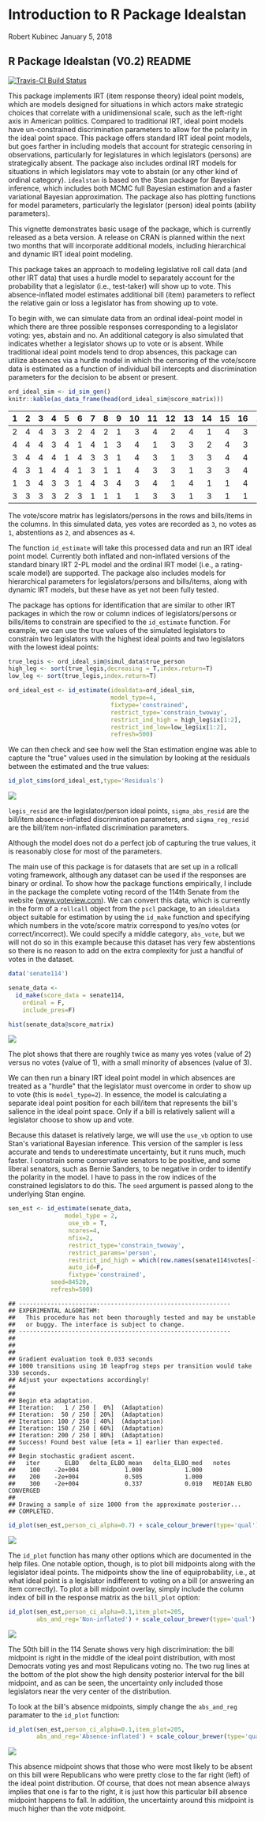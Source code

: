 Introduction to R Package Idealstan
================
Robert Kubinec
January 5, 2018

R Package Idealstan (V0.2) README
---------------------------------

[![Travis-CI Build Status](https://travis-ci.org/saudiwin/idealstan.svg?branch=master)](https://travis-ci.org/saudiwin/idealstan)

This package implements IRT (item response theory) ideal point models, which are models designed for situations in which actors make strategic choices that correlate with a unidimensional scale, such as the left-right axis in American politics. Compared to traditional IRT, ideal point models have un-constrained discrimination parameters to allow for the polarity in the ideal point space. This package offers standard IRT ideal point models, but goes farther in including models that account for strategic censoring in observations, particularly for legislatures in which legislators (persons) are strategically absent. The package also includes ordinal IRT models for situations in which legislators may vote to abstain (or any other kind of ordinal category). `idealstan` is based on the Stan package for Bayesian inference, which includes both MCMC full Bayesian estimation and a faster variational Bayesian approximation. The package also has plotting functions for model parameters, particularly the legislator (person) ideal points (ability parameters).

This vignette demonstrates basic usage of the package, which is currently released as a beta version. A release on CRAN is planned within the next two months that will incorporate additional models, including hierarchical and dynamic IRT ideal point modeling.

This package takes an approach to modeling legislative roll call data (and other IRT data) that uses a hurdle model to separately account for the probability that a legislator (i.e., test-taker) will show up to vote. This absence-inflated model estimates additional bill (item) parameters to reflect the relative gain or loss a legislator has from showing up to vote.

To begin with, we can simulate data from an ordinal ideal-point model in which there are three possible responses corresponding to a legislator voting: yes, abstain and no. An additional category is also simulated that indicates whether a legislator shows up to vote or is absent. While traditional ideal point models tend to drop absences, this package can utilize absences via a hurdle model in which the censoring of the vote/score data is estimated as a function of individual bill intercepts and discrimination parameters for the decision to be absent or present.

``` r
ord_ideal_sim <- id_sim_gen()
knitr::kable(as_data_frame(head(ord_ideal_sim@score_matrix)))
```

|    1|    2|    3|    4|    5|    6|    7|    8|    9|   10|   11|   12|   13|   14|   15|   16|   17|   18|   19|   20|   21|   22|   23|   24|   25|   26|   27|   28|   29|   30|   31|   32|   33|   34|   35|   36|   37|   38|   39|   40|   41|   42|   43|   44|   45|   46|   47|   48|   49|   50|
|----:|----:|----:|----:|----:|----:|----:|----:|----:|----:|----:|----:|----:|----:|----:|----:|----:|----:|----:|----:|----:|----:|----:|----:|----:|----:|----:|----:|----:|----:|----:|----:|----:|----:|----:|----:|----:|----:|----:|----:|----:|----:|----:|----:|----:|----:|----:|----:|----:|----:|
|    2|    4|    4|    3|    3|    2|    4|    2|    1|    3|    4|    2|    4|    1|    4|    3|    4|    3|    2|    4|    4|    4|    4|    4|    3|    1|    2|    3|    4|    4|    4|    4|    3|    4|    4|    1|    1|    4|    1|    4|    3|    4|    1|    4|    1|    1|    3|    3|    1|    3|
|    4|    4|    4|    3|    4|    1|    4|    1|    3|    4|    1|    3|    3|    2|    4|    3|    4|    2|    3|    1|    3|    4|    4|    1|    2|    4|    4|    4|    4|    2|    4|    4|    4|    4|    4|    1|    2|    4|    4|    3|    3|    4|    4|    1|    3|    3|    3|    3|    1|    3|
|    3|    4|    4|    4|    1|    4|    3|    3|    1|    4|    3|    1|    3|    3|    4|    4|    3|    4|    4|    2|    1|    1|    4|    4|    2|    3|    1|    4|    1|    3|    2|    3|    4|    1|    4|    1|    2|    1|    3|    4|    2|    1|    1|    1|    3|    3|    1|    1|    4|    4|
|    4|    3|    1|    4|    4|    1|    3|    1|    1|    4|    3|    3|    1|    3|    3|    4|    1|    4|    4|    4|    4|    4|    4|    4|    3|    1|    4|    4|    4|    3|    1|    3|    4|    3|    3|    4|    4|    4|    4|    1|    1|    3|    4|    1|    4|    3|    4|    1|    4|    4|
|    1|    3|    4|    3|    3|    1|    4|    3|    4|    3|    4|    1|    4|    1|    1|    4|    3|    3|    1|    3|    3|    4|    3|    1|    3|    1|    4|    1|    4|    1|    1|    4|    3|    1|    2|    1|    3|    2|    4|    4|    4|    4|    1|    3|    3|    4|    3|    3|    1|    1|
|    3|    3|    3|    3|    2|    3|    1|    1|    1|    1|    3|    3|    1|    3|    1|    1|    2|    4|    1|    3|    4|    4|    4|    4|    1|    4|    4|    4|    4|    1|    1|    3|    3|    1|    4|    4|    3|    4|    1|    3|    2|    3|    4|    3|    4|    3|    1|    1|    3|    1|

The vote/score matrix has legislators/persons in the rows and bills/items in the columns. In this simulated data, yes votes are recorded as `3`, no votes as `1`, abstentions as `2`, and absences as `4`.

The function `id_estimate` will take this processed data and run an IRT ideal point model. Currently both inflated and non-inflated versions of the standard binary IRT 2-PL model and the ordinal IRT model (i.e., a rating-scale model) are supported. The package also includes models for hierarchical parameters for legislators/persons and bills/items, along with dynamic IRT models, but these have as yet not been fully tested.

The package has options for identification that are similar to other IRT packages in which the row or column indices of legislators/persons or bills/items to constrain are specified to the `id_estimate` function. For example, we can use the true values of the simulated legislators to constrain two legislators with the highest ideal points and two legislators with the lowest ideal points:

``` r
true_legis <- ord_ideal_sim@simul_data$true_person
high_leg <- sort(true_legis,decreasing = T,index.return=T)
low_leg <- sort(true_legis,index.return=T)

ord_ideal_est <- id_estimate(idealdata=ord_ideal_sim,
                             model_type=4,
                             fixtype='constrained',
                             restrict_type='constrain_twoway',
                             restrict_ind_high = high_leg$ix[1:2],
                             restrict_ind_low=low_leg$ix[1:2],
                             refresh=500)
```

We can then check and see how well the Stan estimation engine was able to capture the "true" values used in the simulation by looking at the residuals between the estimated and the true values:

``` r
id_plot_sims(ord_ideal_est,type='Residuals')
```

![](README_files/figure-markdown_github/check_true-1.png)

`legis_resid` are the legislator/person ideal points, `sigma_abs_resid` are the bill/item absence-inflated discrimination parameters, and `sigma_reg_resid` are the bill/item non-inflated discrimination parameters.

Although the model does not do a perfect job of capturing the true values, it is reasonably close for most of the parameters.

The main use of this package is for datasets that are set up in a rollcall voting framework, although any dataset can be used if the responses are binary or ordinal. To show how the package functions empirically, I include in the package the complete voting record of the 114th Senate from the website (www.voteview.com). We can convert this data, which is currently in the form of a `rollcall` object from the `pscl` package, to an `idealdata` object suitable for estimation by using the `id_make` function and specifying which numbers in the vote/score matrix correspond to yes/no votes (or correct/incorrect). We could specify a middle category, `abs_vote`, but we will not do so in this example because this dataset has very few abstentions so there is no reason to add on the extra complexity for just a handful of votes in the dataset.

``` r
data('senate114')

senate_data <-
  id_make(score_data = senate114,
    ordinal = F,
    include_pres=F)

hist(senate_data@score_matrix)
```

![](README_files/figure-markdown_github/use_senate-1.png)

The plot shows that there are roughly twice as many yes votes (value of 2) versus no votes (value of 1), with a small minority of absences (value of 3).

We can then run a binary IRT ideal point model in which absences are treated as a "hurdle" that the legislator must overcome in order to show up to vote (this is `model_type=2`). In essence, the model is calculating a separate ideal point position for each bill/item that represents the bill's salience in the ideal point space. Only if a bill is relatively salient will a legislator choose to show up and vote.

Because this dataset is relatively large, we will use the `use_vb` option to use Stan's variational Bayesian inference. This version of the sampler is less accurate and tends to underestimate uncertainty, but it runs much, much faster. I constrain some conservative senators to be positive, and some liberal senators, such as Bernie Sanders, to be negative in order to identify the polarity in the model. I have to pass in the row indices of the constrained legislators to do this. The `seed` argument is passed along to the underlying Stan engine.

``` r
sen_est <- id_estimate(senate_data,
                model_type = 2,
                 use_vb = T,
                 ncores=4,
                 nfix=2,
                 restrict_type='constrain_twoway',
                 restrict_params='person',
                 restrict_ind_high = which(row.names(senate114$votes[-1,])=='SASSE (R NE)'),
                 auto_id=F,
                 fixtype='constrained',
            seed=84520,
            refresh=500)
```

    ## ------------------------------------------------------------
    ## EXPERIMENTAL ALGORITHM:
    ##   This procedure has not been thoroughly tested and may be unstable
    ##   or buggy. The interface is subject to change.
    ## ------------------------------------------------------------
    ## 
    ## 
    ## 
    ## Gradient evaluation took 0.033 seconds
    ## 1000 transitions using 10 leapfrog steps per transition would take 330 seconds.
    ## Adjust your expectations accordingly!
    ## 
    ## 
    ## Begin eta adaptation.
    ## Iteration:   1 / 250 [  0%]  (Adaptation)
    ## Iteration:  50 / 250 [ 20%]  (Adaptation)
    ## Iteration: 100 / 250 [ 40%]  (Adaptation)
    ## Iteration: 150 / 250 [ 60%]  (Adaptation)
    ## Iteration: 200 / 250 [ 80%]  (Adaptation)
    ## Success! Found best value [eta = 1] earlier than expected.
    ## 
    ## Begin stochastic gradient ascent.
    ##   iter       ELBO   delta_ELBO_mean   delta_ELBO_med   notes 
    ##    100    -2e+004             1.000            1.000
    ##    200    -2e+004             0.505            1.000
    ##    300    -2e+004             0.337            0.010   MEDIAN ELBO CONVERGED
    ## 
    ## Drawing a sample of size 1000 from the approximate posterior... 
    ## COMPLETED.

``` r
id_plot(sen_est,person_ci_alpha=0.7) + scale_colour_brewer(type='qual')
```

![](README_files/figure-markdown_github/run_114_model-1.png)

The `id_plot` function has many other options which are documented in the help files. One notable option, though, is to plot bill midpoints along with the legislator ideal points. The midpoints show the line of equiprobability, i.e., at what ideal point is a legislator indifferent to voting on a bill (or answering an item correctly). To plot a bill midpoint overlay, simply include the column index of bill in the response matrix as the `bill_plot` option:

``` r
id_plot(sen_est,person_ci_alpha=0.1,item_plot=205,
        abs_and_reg='Non-inflated') + scale_colour_brewer(type='qual')
```

![](README_files/figure-markdown_github/bill_plot-1.png)

The 50th bill in the 114 Senate shows very high discrimination: the bill midpoint is right in the middle of the ideal point distribution, with most Democrats voting yes and most Repulicans voting no. The two rug lines at the bottom of the plot show the high density posterior interval for the bill midpoint, and as can be seen, the uncertainty only included those legislators near the very center of the distribution.

To look at the bill's absence midpoints, simply change the `abs_and_reg` paramater to the `id_plot` function:

``` r
id_plot(sen_est,person_ci_alpha=0.1,item_plot=205,
        abs_and_reg='Absence-inflated') + scale_colour_brewer(type='qual')
```

![](README_files/figure-markdown_github/abs_bill_plot-1.png)

This absence midpoint shows that those who were most likely to be absent on this bill were Republicans who were pretty close to the far right (left) of the ideal point distribution. Of course, that does not mean absence always implies that one is far to the right, it is just how this particular bill absence midpoint happens to fall. In addition, the uncertainty around this midpoint is much higher than the vote midpoint.
